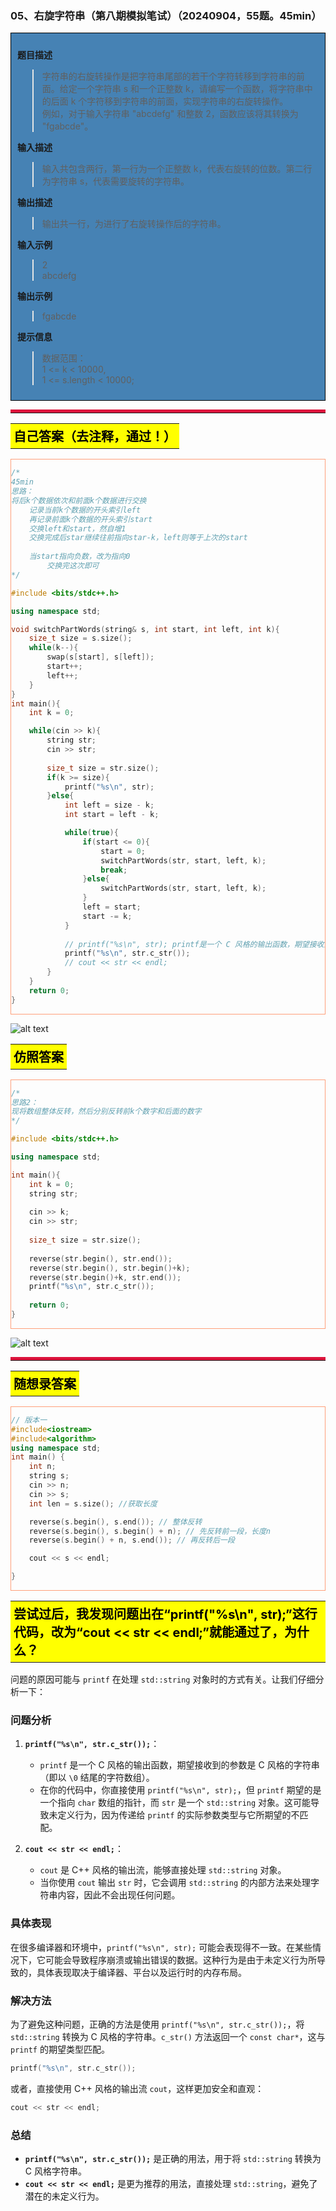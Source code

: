 ### 05、右旋字符串（第八期模拟笔试）（20240904，55题。45min）
<div style="border: 1px solid black; padding: 10px; background-color: SteelBlue;">

**题目描述**
>字符串的右旋转操作是把字符串尾部的若干个字符转移到字符串的前面。给定一个字符串 s 和一个正整数 k，请编写一个函数，将字符串中的后面 k 个字符移到字符串的前面，实现字符串的右旋转操作。   
例如，对于输入字符串 "abcdefg" 和整数 2，函数应该将其转换为 "fgabcde"。

**输入描述**
>输入共包含两行，第一行为一个正整数 k，代表右旋转的位数。第二行为字符串 s，代表需要旋转的字符串。

**输出描述**
>输出共一行，为进行了右旋转操作后的字符串。

**输入示例**
>2  
abcdefg

**输出示例**
>fgabcde

**提示信息**
>数据范围：  
1 <= k < 10000,  
1 <= s.length < 10000;  

  </p>
</div>

<hr style="border-top: 5px solid #DC143C;">
<table>
  <tr>
    <td bgcolor="Yellow" style="padding: 5px; border: 0px solid black;">
      <span style="font-weight: bold; font-size: 20px;color: black;">
      自己答案（去注释，通过！）
      </span>
    </td>
  </tr>
</table>
<div style="padding: 0px; border: 1.5px solid LightSalmon; margin-bottom: 10px;">

```C++ {.line-numbers}
/*
45min
思路：
将后k个数据依次和前面k个数据进行交换
    记录当前k个数据的开头索引left
    再记录前面k个数据的开头索引start
    交换left和start，然自增1
    交换完成后star继续往前指向star-k，left则等于上次的start
    
    当start指向负数，改为指向0
        交换完这次即可
*/

#include <bits/stdc++.h>

using namespace std;

void switchPartWords(string& s, int start, int left, int k){
    size_t size = s.size();
    while(k--){
        swap(s[start], s[left]);
        start++;
        left++;
    }
}
int main(){
    int k = 0;

    while(cin >> k){
        string str;
        cin >> str;
        
        size_t size = str.size();
        if(k >= size){
            printf("%s\n", str);
        }else{
            int left = size - k;
            int start = left - k;

            while(true){
                if(start <= 0){
                    start = 0;
                    switchPartWords(str, start, left, k);
                    break;
                }else{
                    switchPartWords(str, start, left, k);
                }
                left = start;
                start -= k;
            }
            
            // printf("%s\n", str); printf是一个 C 风格的输出函数，期望接收到的参数是 C 风格的字符串（即以 `\0` 结尾的字符数组）
            printf("%s\n", str.c_str());
            // cout << str << endl;
        }
    }
    return 0;
}

```

</div>

![alt text](image/1b805eae7f4253b5ab73572f4b4bf35.png)

<table>
  <tr>
    <td bgcolor="Yellow" style="padding: 5px; border: 0px solid black;">
      <span style="font-weight: bold; font-size: 20px;color: black;">
      仿照答案 
      </span>
    </td>
  </tr>
</table>

<div style="padding: 0px; border: 1.5px solid LightSalmon; margin-bottom: 10px">

```C++ {.line-numbers}
/*
思路2：
现将数组整体反转，然后分别反转前k个数字和后面的数字
*/

#include <bits/stdc++.h>

using namespace std;

int main(){
    int k = 0;
    string str;
    
    cin >> k;
    cin >> str;
    
    size_t size = str.size();
    
    reverse(str.begin(), str.end());
    reverse(str.begin(), str.begin()+k);
    reverse(str.begin()+k, str.end());
    printf("%s\n", str.c_str());
    
    return 0;
}
```
</div>

![alt text](image/fa944816d8987b30172446b8aade759.png)

<hr style="border-top: 5px solid #DC143C;">

<table>
  <tr>
    <td bgcolor="Yellow" style="padding: 5px; border: 0px solid black;">
      <span style="font-weight: bold; font-size: 20px;color: black;">
      随想录答案
      </span>
    </td>
  </tr>
</table>

<div style="padding: 0px; border: 1.5px solid LightSalmon; margin-bottom: 10px">

```C++ {.line-numbers}
// 版本一
#include<iostream>
#include<algorithm>
using namespace std;
int main() {
    int n;
    string s;
    cin >> n;
    cin >> s;
    int len = s.size(); //获取长度

    reverse(s.begin(), s.end()); // 整体反转
    reverse(s.begin(), s.begin() + n); // 先反转前一段，长度n
    reverse(s.begin() + n, s.end()); // 再反转后一段

    cout << s << endl;

} 
```
</div>


<table>
  <tr>
    <td bgcolor="Yellow" style="padding: 5px; border: 0px solid black;">
      <span style="font-weight: bold; font-size: 20px;color: black;">
      尝试过后，我发现问题出在“printf("%s\n", str);”这行代码，改为“cout << str << endl;”就能通过了，为什么？
      </span>
    </td>
  </tr>
</table>

问题的原因可能与 `printf` 在处理 `std::string` 对象时的方式有关。让我们仔细分析一下：

### 问题分析

1. **`printf("%s\n", str.c_str());`**：
   - `printf` 是一个 C 风格的输出函数，期望接收到的参数是 C 风格的字符串（即以 `\0` 结尾的字符数组）。
   - 在你的代码中，你直接使用 `printf("%s\n", str);`，但 `printf` 期望的是一个指向 `char` 数组的指针，而 `str` 是一个 `std::string` 对象。这可能导致未定义行为，因为传递给 `printf` 的实际参数类型与它所期望的不匹配。

2. **`cout << str << endl;`**：
   - `cout` 是 C++ 风格的输出流，能够直接处理 `std::string` 对象。
   - 当你使用 `cout` 输出 `str` 时，它会调用 `std::string` 的内部方法来处理字符串内容，因此不会出现任何问题。

### 具体表现

在很多编译器和环境中，`printf("%s\n", str);` 可能会表现得不一致。在某些情况下，它可能会导致程序崩溃或输出错误的数据。这种行为是由于未定义行为所导致的，具体表现取决于编译器、平台以及运行时的内存布局。

### 解决方法

为了避免这种问题，正确的方法是使用 `printf("%s\n", str.c_str());`，将 `std::string` 转换为 C 风格的字符串。`c_str()` 方法返回一个 `const char*`，这与 `printf` 的期望类型匹配。

```cpp
printf("%s\n", str.c_str());
```

或者，直接使用 C++ 风格的输出流 `cout`，这样更加安全和直观：

```cpp
cout << str << endl;
```

### 总结

- **`printf("%s\n", str.c_str());`** 是正确的用法，用于将 `std::string` 转换为 C 风格字符串。
- **`cout << str << endl;`** 是更为推荐的用法，直接处理 `std::string`，避免了潜在的未定义行为。